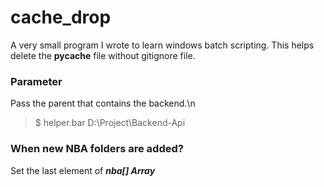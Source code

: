 # cache_drop
A very small program I wrote to learn windows batch scripting. This helps delete the __pycache__ file without gitignore file.

### Parameter
Pass the parent that contains the backend.\n 
> $ helper.bar D:\Project\Backend-Api

### When new NBA folders are added?
Set the last element of ***nba[] Array***
